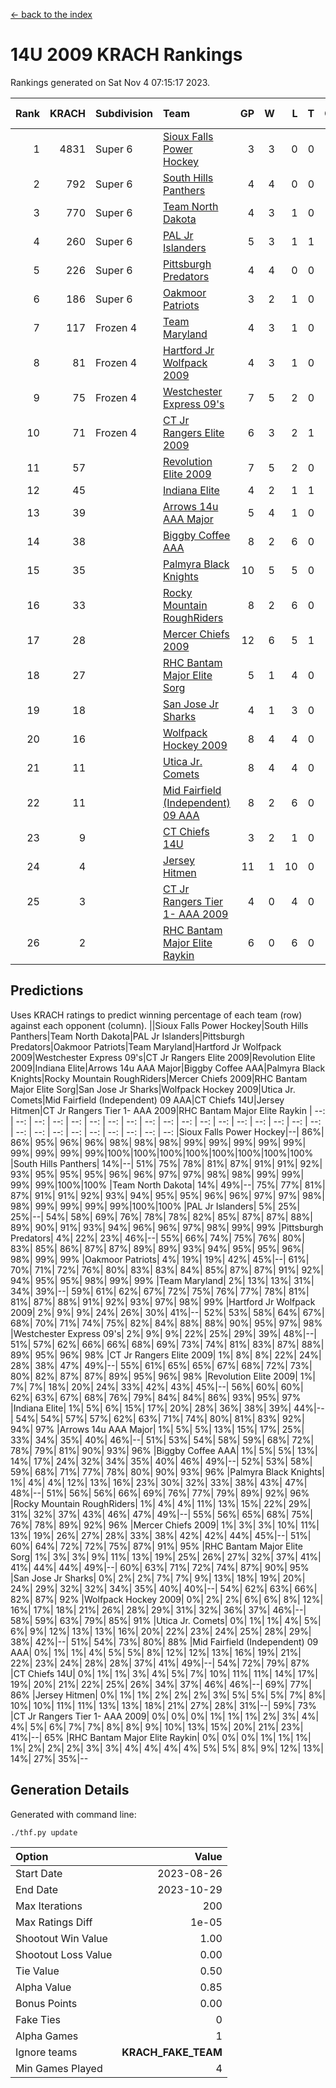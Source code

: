 [<- back to the index](readme.md)
# 14U 2009 KRACH Rankings
Rankings generated on Sat Nov  4 07:15:17 2023.

Rank|KRACH|Subdivision|Team|GP|W|L|T|OTW|OTL|SoS|Exp Wins|Win Diff
---:|---:|:---|:---|---:|---:|---:|---:|---:|---:|---:|---:|---:
1|4831|Super 6|[Sioux Falls Power Hockey](https://gamesheetstats.com/seasons/3664/teams/140999/schedule)|3|3|0|0|0|0|212|3.8|-0.0
2|792|Super 6|[South Hills Panthers](https://gamesheetstats.com/seasons/3664/teams/160166/schedule)|4|4|0|0|0|0|25|4.9|0.0
3|770|Super 6|[Team North Dakota](https://gamesheetstats.com/seasons/3664/teams/141001/schedule)|4|3|1|0|0|0|1019|3.8|-0.0
4|260|Super 6|[PAL Jr Islanders](https://gamesheetstats.com/seasons/3664/teams/140990/schedule)|5|3|1|1|0|0|300|4.4|0.0
5|226|Super 6|[Pittsburgh Predators](https://gamesheetstats.com/seasons/3664/teams/140995/schedule)|4|4|0|0|0|0|7|4.9|0.0
6|186|Super 6|[Oakmoor Patriots](https://gamesheetstats.com/seasons/3664/teams/141002/schedule)|3|2|1|0|1|0|212|2.8|-0.0
7|117|Frozen 4|[Team Maryland](https://gamesheetstats.com/seasons/3664/teams/140998/schedule)|4|3|1|0|0|0|38|3.9|0.0
8|81|Frozen 4|[Hartford Jr Wolfpack 2009](https://gamesheetstats.com/seasons/3664/teams/140979/schedule)|4|3|1|0|0|0|29|3.9|0.0
9|75|Frozen 4|[Westchester Express 09's](https://gamesheetstats.com/seasons/3664/teams/140992/schedule)|7|5|2|0|0|1|34|5.9|0.0
10|71|Frozen 4|[CT Jr Rangers Elite 2009](https://gamesheetstats.com/seasons/3664/teams/140980/schedule)|6|3|2|1|1|0|69|4.4|0.0
11|57||[Revolution Elite 2009](https://gamesheetstats.com/seasons/3664/teams/140996/schedule)|7|5|2|0|0|0|37|5.9|0.0
12|45||[Indiana Elite](https://gamesheetstats.com/seasons/3664/teams/144344/schedule)|4|2|1|1|0|0|25|3.4|0.0
13|39||[Arrows 14u AAA Major](https://gamesheetstats.com/seasons/3664/teams/140993/schedule)|5|4|1|0|0|0|16|4.9|0.0
14|38||[Biggby Coffee AAA](https://gamesheetstats.com/seasons/3664/teams/144343/schedule)|8|2|6|0|0|1|771|2.8|-0.0
15|35||[Palmyra Black Knights](https://gamesheetstats.com/seasons/3664/teams/140997/schedule)|10|5|5|0|0|0|109|5.9|0.0
16|33||[Rocky Mountain RoughRiders](https://gamesheetstats.com/seasons/3664/teams/144346/schedule)|8|2|6|0|0|0|695|2.8|-0.0
17|28||[Mercer Chiefs 2009](https://gamesheetstats.com/seasons/3664/teams/140987/schedule)|12|6|5|1|1|0|82|7.4|0.0
18|27||[RHC Bantam Major Elite Sorg](https://gamesheetstats.com/seasons/3664/teams/140985/schedule)|5|1|4|0|0|0|124|1.9|0.0
19|18||[San Jose Jr Sharks](https://gamesheetstats.com/seasons/3664/teams/141003/schedule)|4|1|3|0|0|0|181|1.9|0.0
20|16||[Wolfpack Hockey 2009](https://gamesheetstats.com/seasons/3664/teams/140986/schedule)|8|4|4|0|0|1|26|4.9|0.0
21|11||[Utica Jr. Comets](https://gamesheetstats.com/seasons/3664/teams/140994/schedule)|8|4|4|0|0|0|55|4.9|0.0
22|11||[Mid Fairfield (Independent) 09 AAA](https://gamesheetstats.com/seasons/3664/teams/140981/schedule)|8|2|6|0|0|0|35|2.9|0.0
23|9||[CT Chiefs 14U](https://gamesheetstats.com/seasons/3664/teams/140982/schedule)|3|2|1|0|0|0|5|2.9|0.0
24|4||[Jersey Hitmen](https://gamesheetstats.com/seasons/3664/teams/140988/schedule)|11|1|10|0|0|0|63|1.9|0.0
25|3||[CT Jr Rangers Tier 1- AAA 2009](https://gamesheetstats.com/seasons/3664/teams/140983/schedule)|4|0|4|0|0|0|22|0.9|0.0
26|2||[RHC Bantam Major Elite Raykin](https://gamesheetstats.com/seasons/3664/teams/140989/schedule)|6|0|6|0|0|0|20|0.9|0.0

## Predictions
Uses KRACH ratings to predict winning percentage of each team (row) against each opponent (column).
||Sioux Falls Power Hockey|South Hills Panthers|Team North Dakota|PAL Jr Islanders|Pittsburgh Predators|Oakmoor Patriots|Team Maryland|Hartford Jr Wolfpack 2009|Westchester Express 09's|CT Jr Rangers Elite 2009|Revolution Elite 2009|Indiana Elite|Arrows 14u AAA Major|Biggby Coffee AAA|Palmyra Black Knights|Rocky Mountain RoughRiders|Mercer Chiefs 2009|RHC Bantam Major Elite Sorg|San Jose Jr Sharks|Wolfpack Hockey 2009|Utica Jr. Comets|Mid Fairfield (Independent) 09 AAA|CT Chiefs 14U|Jersey Hitmen|CT Jr Rangers Tier 1- AAA 2009|RHC Bantam Major Elite Raykin
| --: | --: | --: | --: | --: | --: | --: | --: | --: | --: | --: | --: | --: | --: | --: | --: | --: | --: | --: | --: | --: | --: | --: | --: | --: | --: | --: 
|Sioux Falls Power Hockey|--| 86%| 86%| 95%| 96%| 96%| 98%| 98%| 98%| 99%| 99%| 99%| 99%| 99%| 99%| 99%| 99%| 99%|100%|100%|100%|100%|100%|100%|100%|100%
|South Hills Panthers| 14%|--| 51%| 75%| 78%| 81%| 87%| 91%| 91%| 92%| 93%| 95%| 95%| 95%| 96%| 96%| 97%| 97%| 98%| 98%| 99%| 99%| 99%| 99%|100%|100%
|Team North Dakota| 14%| 49%|--| 75%| 77%| 81%| 87%| 91%| 91%| 92%| 93%| 94%| 95%| 95%| 96%| 96%| 97%| 97%| 98%| 98%| 99%| 99%| 99%| 99%|100%|100%
|PAL Jr Islanders|  5%| 25%| 25%|--| 54%| 58%| 69%| 76%| 78%| 78%| 82%| 85%| 87%| 87%| 88%| 89%| 90%| 91%| 93%| 94%| 96%| 96%| 97%| 98%| 99%| 99%
|Pittsburgh Predators|  4%| 22%| 23%| 46%|--| 55%| 66%| 74%| 75%| 76%| 80%| 83%| 85%| 86%| 87%| 87%| 89%| 89%| 93%| 94%| 95%| 95%| 96%| 98%| 99%| 99%
|Oakmoor Patriots|  4%| 19%| 19%| 42%| 45%|--| 61%| 70%| 71%| 72%| 76%| 80%| 83%| 83%| 84%| 85%| 87%| 87%| 91%| 92%| 94%| 95%| 95%| 98%| 99%| 99%
|Team Maryland|  2%| 13%| 13%| 31%| 34%| 39%|--| 59%| 61%| 62%| 67%| 72%| 75%| 76%| 77%| 78%| 81%| 81%| 87%| 88%| 91%| 92%| 93%| 97%| 98%| 99%
|Hartford Jr Wolfpack 2009|  2%|  9%|  9%| 24%| 26%| 30%| 41%|--| 52%| 53%| 58%| 64%| 67%| 68%| 70%| 71%| 74%| 75%| 82%| 84%| 88%| 88%| 90%| 95%| 97%| 98%
|Westchester Express 09's|  2%|  9%|  9%| 22%| 25%| 29%| 39%| 48%|--| 51%| 57%| 62%| 66%| 66%| 68%| 69%| 73%| 74%| 81%| 83%| 87%| 88%| 89%| 95%| 96%| 98%
|CT Jr Rangers Elite 2009|  1%|  8%|  8%| 22%| 24%| 28%| 38%| 47%| 49%|--| 55%| 61%| 65%| 65%| 67%| 68%| 72%| 73%| 80%| 82%| 87%| 87%| 89%| 95%| 96%| 98%
|Revolution Elite 2009|  1%|  7%|  7%| 18%| 20%| 24%| 33%| 42%| 43%| 45%|--| 56%| 60%| 60%| 62%| 63%| 67%| 68%| 76%| 79%| 84%| 84%| 86%| 93%| 95%| 97%
|Indiana Elite|  1%|  5%|  6%| 15%| 17%| 20%| 28%| 36%| 38%| 39%| 44%|--| 54%| 54%| 57%| 57%| 62%| 63%| 71%| 74%| 80%| 81%| 83%| 92%| 94%| 97%
|Arrows 14u AAA Major|  1%|  5%|  5%| 13%| 15%| 17%| 25%| 33%| 34%| 35%| 40%| 46%|--| 51%| 53%| 54%| 58%| 59%| 68%| 72%| 78%| 79%| 81%| 90%| 93%| 96%
|Biggby Coffee AAA|  1%|  5%|  5%| 13%| 14%| 17%| 24%| 32%| 34%| 35%| 40%| 46%| 49%|--| 52%| 53%| 58%| 59%| 68%| 71%| 77%| 78%| 80%| 90%| 93%| 96%
|Palmyra Black Knights|  1%|  4%|  4%| 12%| 13%| 16%| 23%| 30%| 32%| 33%| 38%| 43%| 47%| 48%|--| 51%| 56%| 56%| 66%| 69%| 76%| 77%| 79%| 89%| 92%| 96%
|Rocky Mountain RoughRiders|  1%|  4%|  4%| 11%| 13%| 15%| 22%| 29%| 31%| 32%| 37%| 43%| 46%| 47%| 49%|--| 55%| 56%| 65%| 68%| 75%| 76%| 78%| 89%| 92%| 96%
|Mercer Chiefs 2009|  1%|  3%|  3%| 10%| 11%| 13%| 19%| 26%| 27%| 28%| 33%| 38%| 42%| 42%| 44%| 45%|--| 51%| 60%| 64%| 72%| 72%| 75%| 87%| 91%| 95%
|RHC Bantam Major Elite Sorg|  1%|  3%|  3%|  9%| 11%| 13%| 19%| 25%| 26%| 27%| 32%| 37%| 41%| 41%| 44%| 44%| 49%|--| 60%| 63%| 71%| 72%| 74%| 87%| 90%| 95%
|San Jose Jr Sharks|  0%|  2%|  2%|  7%|  7%|  9%| 13%| 18%| 19%| 20%| 24%| 29%| 32%| 32%| 34%| 35%| 40%| 40%|--| 54%| 62%| 63%| 66%| 82%| 87%| 92%
|Wolfpack Hockey 2009|  0%|  2%|  2%|  6%|  6%|  8%| 12%| 16%| 17%| 18%| 21%| 26%| 28%| 29%| 31%| 32%| 36%| 37%| 46%|--| 58%| 59%| 63%| 79%| 85%| 91%
|Utica Jr. Comets|  0%|  1%|  1%|  4%|  5%|  6%|  9%| 12%| 13%| 13%| 16%| 20%| 22%| 23%| 24%| 25%| 28%| 29%| 38%| 42%|--| 51%| 54%| 73%| 80%| 88%
|Mid Fairfield (Independent) 09 AAA|  0%|  1%|  1%|  4%|  5%|  5%|  8%| 12%| 12%| 13%| 16%| 19%| 21%| 22%| 23%| 24%| 28%| 28%| 37%| 41%| 49%|--| 54%| 72%| 79%| 87%
|CT Chiefs 14U|  0%|  1%|  1%|  3%|  4%|  5%|  7%| 10%| 11%| 11%| 14%| 17%| 19%| 20%| 21%| 22%| 25%| 26%| 34%| 37%| 46%| 46%|--| 69%| 77%| 86%
|Jersey Hitmen|  0%|  1%|  1%|  2%|  2%|  2%|  3%|  5%|  5%|  5%|  7%|  8%| 10%| 10%| 11%| 11%| 13%| 13%| 18%| 21%| 27%| 28%| 31%|--| 59%| 73%
|CT Jr Rangers Tier 1- AAA 2009|  0%|  0%|  0%|  1%|  1%|  1%|  2%|  3%|  4%|  4%|  5%|  6%|  7%|  7%|  8%|  8%|  9%| 10%| 13%| 15%| 20%| 21%| 23%| 41%|--| 65%
|RHC Bantam Major Elite Raykin|  0%|  0%|  0%|  1%|  1%|  1%|  1%|  2%|  2%|  2%|  3%|  3%|  4%|  4%|  4%|  4%|  5%|  5%|  8%|  9%| 12%| 13%| 14%| 27%| 35%|--

## Generation Details

Generated with command line:
```
./thf.py update
```

| Option | Value |
| :----- | ----: |
| Start Date | 2023-08-26 |
| End Date | 2023-10-29 |
| Max Iterations | 200 |
| Max Ratings Diff | 1e-05 |
| Shootout Win Value | 1.00 |
| Shootout Loss Value | 0.00 |
| Tie Value | 0.50 |
| Alpha Value | 0.85 |
| Bonus Points | 0.00 |
| Fake Ties | 0 |
| Alpha Games | 1 |
| Ignore teams | __KRACH_FAKE_TEAM__ |
| Min Games Played | 4 |

